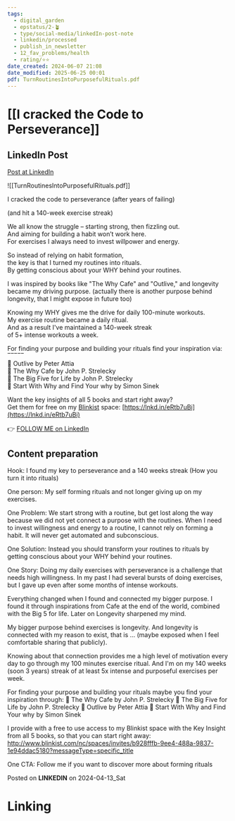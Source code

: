```yaml
---
tags:
  - digital_garden
  - epstatus/2-🪴
  - type/social-media/linkedIn-post-note
  - linkedin/processed
  - publish_in_newsletter
  - 12_fav_problems/health
  - rating/⭐️⭐️
date_created: 2024-06-07 21:08
date_modified: 2025-06-25 00:01
pdf: TurnRoutinesIntoPurposefulRituals.pdf
---
```

# [[I cracked the Code to Perseverance]]

## LinkedIn Post

[Post at LinkedIn](https://www.linkedin.com/posts/sebastiankamilli_turn-your-routines-to-powerful-rituals-activity-7184809157126950912-ODPG?utm_source=share&utm_medium=member_desktop)

![[TurnRoutinesIntoPurposefulRituals.pdf]]

I cracked the code to perseverance (after years of failing)  
  
(and hit a 140-week exercise streak)  
  
We all know the struggle – starting strong, then fizzling out.  
And aiming for building a habit won’t work here.  
For exercises I always need to invest willpower and energy.  
  
So instead of relying on habit formation,  
the key is that I turned my routines into rituals.  
By getting conscious about your WHY behind your routines.  
  
I was inspired by books like "The Why Cafe" and "Outlive," and longevity became my driving purpose. (actually there is another purpose behind longevity, that I might expose in future too)  
  
Knowing my WHY gives me the drive for daily 100-minute workouts.  
My exercise routine became a daily ritual.  
And as a result I've maintained a 140-week streak  
of 5+ intense workouts a week.  
  
For finding your purpose and building your rituals find your inspiration via:  
‾‾‾‾‾  
📖 Outlive by Peter Attia  
📖 The Why Cafe by John P. Strelecky  
📖 The Big Five for Life by John P. Strelecky  
📖 Start With Why and Find Your why by Simon Sinek  
  
Want the key insights of all 5 books and start right away?  
Get them for free on my [Blinkist](https://www.linkedin.com/company/blinkist/) space: [https://lnkd.in/eRtb7uBi](https://lnkd.in/eRtb7uBi)

👉 [FOLLOW ME on LinkedIn](https://www.linkedin.com/comm/mynetwork/discovery-see-all?usecase=PEOPLE_FOLLOWS&followMember=sebastiankamilli)

## Content preparation

Hook:
I found my key to perseverance and a 140 weeks streak
(How you turn it into rituals)

One person:
My self forming rituals and not longer giving up on my exercises.

One Problem: 
We start strong with a routine, but get lost along the way because we did not yet connect a purpose with the routines. 
When I need to invest willingness and energy to a routine, I cannot rely on forming a habit. It will never get automated and subconscious.

One Solution:
Instead you should transform your routines to rituals by getting conscious about your WHY behind your routines.

One Story:
Doing my daily exercises with perseverance is a challenge that needs high willingness. In my past I had several bursts of doing exercises, but I gave up even after some months of intense workouts. 

Everything changed when I found and connected my bigger purpose. I found it through inspirations from Cafe at the end of the world, combined with the Big 5 for life. Later on Longevity sharpened my mind. 

My bigger purpose behind exercises is longevity. And longevity is connected with my reason to exist, that is ... (maybe exposed when I feel comfortable sharing that publicly). 

Knowing about that connection provides me a high level of motivation every day to go through my 100 minutes exercise ritual. And I'm on my 140 weeks (soon 3 years) streak of at least 5x intense and purposeful exercises per week.

For finding your purpose and building your rituals maybe you find your inspiration through:
📖 The Why Cafe by John P. Strelecky
📖 The Big Five for Life by John P. Strelecky
📖 Outlive by Peter Attia
📖 Start With Why and Find Your why by Simon Sinek 

I provide with a free to use access to my Blinkist space with the Key Insight from all 5 books, so that you can start right away: http://www.blinkist.com/nc/spaces/invites/b928fffb-9ee4-488a-9837-1e94ddac5180?messageType=specific_title

One CTA:
Follow me if you want to discover more about forming rituals

Posted on **LINKEDIN** on 2024-04-13_Sat

# Linking